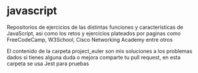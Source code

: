 # javascript

Repositorios de ejercicios de las distintas funciones y características de JavaScript, asi como los retos y ejercicios plateados por paginas como FreeCodeCamp, W3School, Cisco Networking Academy entre otros

El contenido de la carpeta project_euler son mis soluciones a los problemas dados si tienes alguna duda o mejora comparte tu pull request, en esta carpeta se usa Jest para pruebas
